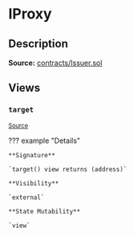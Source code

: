 # IProxy

## Description

**Source:** [contracts/Issuer.sol](https://github.com/Synthetixio/synthetix/tree/v2.53.0-alpha/contracts/Issuer.sol)

## Views

### `target`

<sub>[Source](https://github.com/Synthetixio/synthetix/tree/v2.53.0-alpha/contracts/Issuer.sol#L30)</sub>

??? example "Details"

    **Signature**

    `target() view returns (address)`

    **Visibility**

    `external`

    **State Mutability**

    `view`
